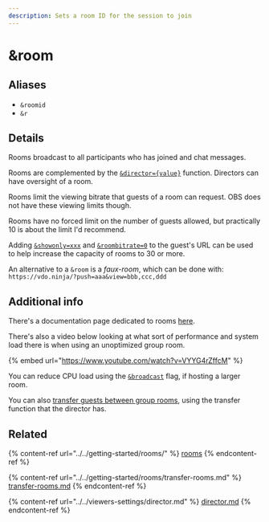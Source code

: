 ```yaml
---
description: Sets a room ID for the session to join
---
```


# \&room

## Aliases

* `&roomid`
* `&r`

## Details

Rooms broadcast to all participants who has joined and chat messages.

Rooms are complemented by the [`&director={value}`](../../viewers-settings/director.md) function. Directors can have oversight of a room.

Rooms limit the viewing bitrate that guests of a room can request. OBS does not have these viewing limits though.

Rooms have no forced limit on the number of guests allowed, but practically 10 is about the limit I'd recommend.

Adding [`&showonly=xxx`](../view-parameters/novideo.md) and [`&roombitrate=0`](../../source-settings/roombitrate.md) to the guest's URL can be used to help increase the capacity of rooms to 30 or more.

An alternative to a `&room` is a _faux-room_, which can be done with:\
`https://vdo.ninja/?push=aaa&view=bbb,ccc,ddd`

## Additional info

There's a documentation page dedicated to rooms [here](../../getting-started/rooms/).

There's also a video below looking at what sort of performance and system load there is when using an unoptimized group room.

{% embed url="https://www.youtube.com/watch?v=VYYG4rZffcM" %}

You can reduce CPU load using the [`&broadcast`](../view-parameters/broadcast.md) flag, if hosting a larger room.

You can also [transfer guests between group rooms](../../getting-started/rooms/transfer-rooms.md), using the transfer function that the director has.

## Related

{% content-ref url="../../getting-started/rooms/" %}
[rooms](../../getting-started/rooms/)
{% endcontent-ref %}

{% content-ref url="../../getting-started/rooms/transfer-rooms.md" %}
[transfer-rooms.md](../../getting-started/rooms/transfer-rooms.md)
{% endcontent-ref %}

{% content-ref url="../../viewers-settings/director.md" %}
[director.md](../../viewers-settings/director.md)
{% endcontent-ref %}

